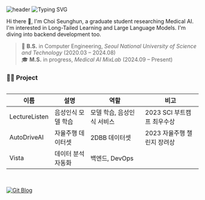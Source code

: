 ![header](https://capsule-render.vercel.app/api?type=waving&color=gradient&customColorList=2&height=100&fontSize=30&animation=twinkling&fontAlign=68&fontAlignY=36)
![Typing SVG](https://readme-typing-svg.demolab.com?font=Delius&weight=700&size=30&duration=3000&pause=1000&color=123E51&width=435&lines=Hi+there!+I'm+Seunghun.)

Hi there 👋, I'm Choi Seunghun, a graduate student researching Medical AI. I'm interested in Long-Tailed Learning and Large Language Models. I'm diving into backend development too.

> 📅 **B.S.** in Computer Engineering, *Seoul National University of Science and Technology* (2020.03 – 2024.08) <br>
> 🎓 **M.S.** in progress, *Medical AI MixLab* (2024.09 – Present)

### 👨‍💻 Project

<div style="overflow-x: auto;">
  
<table>
  <thead>
    <tr>
      <th>이름</th>
      <th>설명</th>
      <th>역할</th>
      <th>비고</th>
    </tr>
  </thead>
  <tbody>
    <tr>
      <td>LectureListen</td>
      <td>음성인식 모델 학습</td>
      <td>모델 학습, 음성인식 서비스</td>
      <td>2023 SCI 부트캠프 최우수상</td>
    </tr>
    <tr>
      <td>AutoDriveAI</td>
      <td>자율주행 데이터셋</td>
      <td>2DBB 데이터셋</td>
      <td>2023 자율주행 챌린지 장려상</td>
    </tr>
    <tr>
      <td>Vista</td>
      <td>데이터 분석 자동화</td>
      <td>백엔드, DevOps</td>
      <td></td>
    </tr>
  </tbody>
</table>

</div>


<br>

[![Git Blog](https://img.shields.io/badge/Git%20Blog-blue?style=for-the-badge&logo=bitrise)](https://cshooon.github.io)
